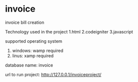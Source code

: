 # invoice
invoice bill creation

Technology used in the project
1.html
2.codeigniter
3.javascript

supported operating system
1. windows: wamp required
2. linus: xamp required

database name: invoice

url to run project:
http://127.0.0.1/invoiceproject/
